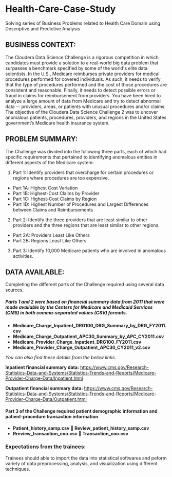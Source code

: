 # Health-Care-Case-Study
Solving series of Business Problems related to Health Care Domain using Descriptive and Predictive Analysis

## BUSINESS CONTEXT:
  The Cloudera Data Science Challenge is a rigorous competition in which candidates must provide a solution to a real-world big data problem that surpasses a benchmark specified by some of the world's elite data scientists.
 In the U.S., Medicare reimburses private providers for medical procedures performed for covered individuals. As such, it needs to verify that the type of procedures performed and the cost of those procedures are consistent and reasonable. Finally, it needs to detect possible errors or fraud in claims for reimbursement from providers. You have been hired to analyze a large amount of data from Medicare and try to detect abnormal data -- providers, areas, or patients with unusual procedures and/or claims.
 The objective of the Cloudera Data Science Challenge 2 was to uncover anomalous patients, procedures, providers, and regions in the United States government’s Medicare health insurance system.
  
## PROBLEM SUMMARY:
  The Challenge was divided into the following three parts, each of which had specific requirements that pertained to identifying anomalous entities in different aspects of the Medicare system:
1. Part 1: Identify providers that overcharge for certain procedures or regions where procedures are too expensive.
- Part 1A: Highest Cost Variation
- Part 1B: Highest-Cost Claims by Provider
- Part 1C: Highest-Cost Claims by Region
- Part 1D: Highest Number of Procedures and Largest Differences between Claims and Reimbursements
2. Part 2: Identify the three providers that are least similar to other providers and the three regions that are least similar to other regions.
- Part 2A: Providers Least Like Others
- Part 2B: Regions Least Like Others
3. Part 3: Identify 10,000 Medicare patients who are involved in anomalous activities.

## DATA AVAILABLE:
  Completing the different parts of the Challenge required using several data sources.
##### Parts 1 and 2 were based on financial summary data from 2011 that were made available by the Centers for Medicare and Medicaid Services (CMS) in both comma-separated values (CSV) formats.

* **Medicare_Charge_Inpatient_DRG100_DRG_Summary_by_DRG_FY2011.csv**
* **Medicare_Charge_Outpatient_APC30_Summary_by_APC_CY2011.csv**
* **Medicare_Provider_Charge_Inpatient_DRG100_FY2011.csv**
* **Medicare_Provider_Charge_Outpatient_APC30_CY2011_v2.csv**

*You can also find these details from the below links.* 

**Inpatient financial summary data:**
 https://www.cms.gov/Research-Statistics-Data-and-Systems/Statistics-Trends-and-Reports/Medicare-Provider-Charge-Data/Inpatient.html
 
**Outpatient financial summary data:**
https://www.cms.gov/Research-Statistics-Data-and-Systems/Statistics-Trends-and-Reports/Medicare-Provider-Charge-Data/Outpatient.html

#### Part 3 of the Challenge required patient demographic information and patient-procedure transaction information
 
* **Patient_history_samp.csv  Review_patient_history_samp.csv**
* **Rreview_transaction_coo.csv  Transaction_coo.csv**

### Expectations from the trainees:
  Trainees should able to import the data into statistical softwares and peform variety of data preprocessing, analysis, and visualization using different techniques.
